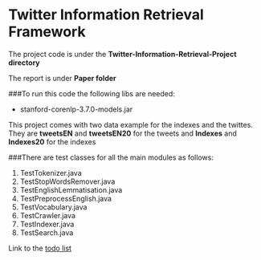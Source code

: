 # Twitter Information Retrieval Framework

The project code is under the **Twitter-Information-Retrieval-Project directory**

The report is under **Paper folder**

###To run this code the following libs are needed:
- stanford-corenlp-3.7.0-models.jar

This project comes with two data example for the indexes and the twittes. They are **tweetsEN** and **tweetsEN20** for the tweets and **Indexes** and **Indexes20** for the indexes

###There are test classes for all the main modules as follows:
1. TestTokenizer.java
2. TestStopWordsRemover.java
3. TestEnglishLemmatisation.java
4. TestPreprocessEnglish.java
5. TestVocabulary.java
6. TestCrawler.java
7. TestIndexer.java
8. TestSearch.java

Link to the [todo list](NextStep.md)